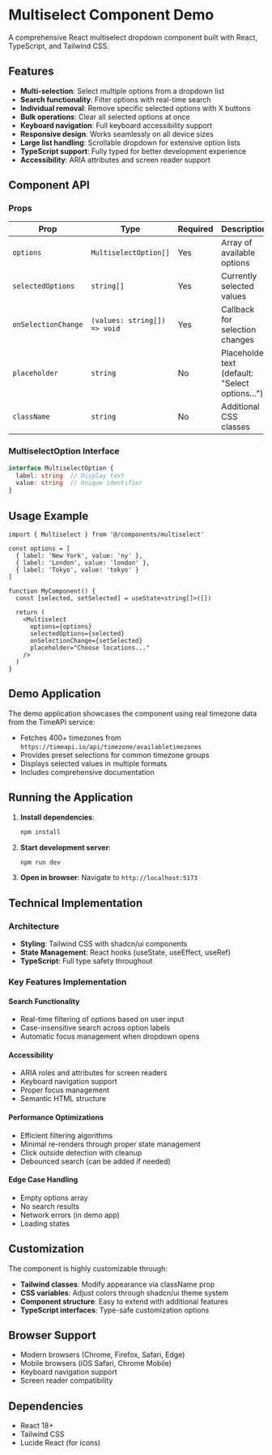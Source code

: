 # Multiselect Component Demo

A comprehensive React multiselect dropdown component built with React, TypeScript, and Tailwind CSS.

## Features

- **Multi-selection**: Select multiple options from a dropdown list
- **Search functionality**: Filter options with real-time search
- **Individual removal**: Remove specific selected options with X buttons
- **Bulk operations**: Clear all selected options at once
- **Keyboard navigation**: Full keyboard accessibility support
- **Responsive design**: Works seamlessly on all device sizes
- **Large list handling**: Scrollable dropdown for extensive option lists
- **TypeScript support**: Fully typed for better development experience
- **Accessibility**: ARIA attributes and screen reader support

## Component API

### Props

| Prop | Type | Required | Description |
|------|------|----------|-------------|
| `options` | `MultiselectOption[]` | Yes | Array of available options |
| `selectedOptions` | `string[]` | Yes | Currently selected values |
| `onSelectionChange` | `(values: string[]) => void` | Yes | Callback for selection changes |
| `placeholder` | `string` | No | Placeholder text (default: "Select options...") |
| `className` | `string` | No | Additional CSS classes |

### MultiselectOption Interface

```typescript
interface MultiselectOption {
  label: string  // Display text
  value: string  // Unique identifier
}
```

## Usage Example

```tsx
import { Multiselect } from '@/components/multiselect'

const options = [
  { label: 'New York', value: 'ny' },
  { label: 'London', value: 'london' },
  { label: 'Tokyo', value: 'tokyo' }
]

function MyComponent() {
  const [selected, setSelected] = useState<string[]>([])

  return (
    <Multiselect
      options={options}
      selectedOptions={selected}
      onSelectionChange={setSelected}
      placeholder="Choose locations..."
    />
  )
}
```

## Demo Application

The demo application showcases the component using real timezone data from the TimeAPI service:

- Fetches 400+ timezones from `https://timeapi.io/api/timezone/availabletimezones`
- Provides preset selections for common timezone groups
- Displays selected values in multiple formats
- Includes comprehensive documentation

## Running the Application

1. **Install dependencies**:
   ```bash
   npm install
   ```

2. **Start development server**:
   ```bash
   npm run dev
   ```

3. **Open in browser**:
   Navigate to `http://localhost:5173`

## Technical Implementation

### Architecture
- **Styling**: Tailwind CSS with shadcn/ui components
- **State Management**: React hooks (useState, useEffect, useRef)
- **TypeScript**: Full type safety throughout

### Key Features Implementation

#### Search Functionality
- Real-time filtering of options based on user input
- Case-insensitive search across option labels
- Automatic focus management when dropdown opens

#### Accessibility
- ARIA roles and attributes for screen readers
- Keyboard navigation support
- Proper focus management
- Semantic HTML structure

#### Performance Optimizations
- Efficient filtering algorithms
- Minimal re-renders through proper state management
- Click outside detection with cleanup
- Debounced search (can be added if needed)

#### Edge Case Handling
- Empty options array
- No search results
- Network errors (in demo app)
- Loading states

## Customization

The component is highly customizable through:

- **Tailwind classes**: Modify appearance via className prop
- **CSS variables**: Adjust colors through shadcn/ui theme system
- **Component structure**: Easy to extend with additional features
- **TypeScript interfaces**: Type-safe customization options

## Browser Support

- Modern browsers (Chrome, Firefox, Safari, Edge)
- Mobile browsers (iOS Safari, Chrome Mobile)
- Keyboard navigation support
- Screen reader compatibility

## Dependencies

- React 18+
- Tailwind CSS
- Lucide React (for icons)
